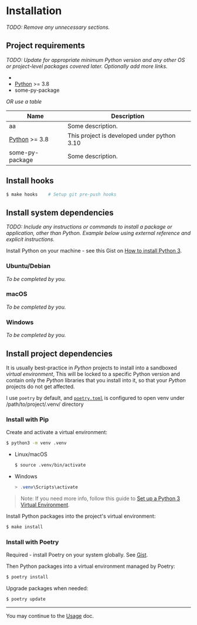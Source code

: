 # Installation

_TODO: Remove any unnecessary sections._


## Project requirements

_TODO: Update for appropriate minimum Python version and any other OS or project-level packages covered later. Optionally add more links._

- 
- [Python](https://www.python.org/) >= 3.8
- some-py-package

_OR use a table_

| Name                                     | Description        |
|------------------------------------------|--------------------|
| aa                          | Some description.  |
| [Python](https://www.python.org/) >= 3.8 | This project is developed under python 3.10 |
| some-py-package                          | Some description.  |


## Install hooks

```sh
$ make hooks    # Setup git pre-push hooks
```


## Install system dependencies

_TODO: Include any instructions or commands to install a package or application, other than Python. Example below using external reference and explicit instructions._

Install Python on your machine - see this Gist on [How to install Python 3](https://gist.github.com/MichaelCurrin/57caae30bd7b0991098e9804a9494c23).

### Ubuntu/Debian

_To be completed by you._

### macOS

_To be completed by you._

### Windows

_To be completed by you._


## Install project dependencies

It is usually best-practice in _Python_ projects to install into a sandboxed _virtual environment_, This will be locked to a specific Python version and contain only the _Python_ libraries that you install into it, so that your _Python_ projects do not get affected.

I use `poetry` by default, and [`poetry.toml`](/poetry.toml) is configured to open venv under /path/to/project/.venv/ directory

### Install with Pip

Create and activate a virtual environment:

```sh
$ python3 -m venv .venv
```

- Linux/macOS
    ```sh
    $ source .venv/bin/activate
    ```
- Windows
    ```powershell
    > .venv\Scripts\activate
    ```

> Note: If you need more info, follow this guide to [Set up a Python 3 Virtual Environment](https://gist.github.com/MichaelCurrin/3a4d14ba1763b4d6a1884f56a01412b7).

Install Python packages into the project's virtual environment:

```sh
$ make install
```

### Install with Poetry

Required - install Poetry on your system globally. See [Gist](https://gist.github.com/MichaelCurrin/8d6c377cc46ce2ef6f94e52b4a21787d).

Then Python packages into a virtual environment managed by Poetry:

```sh
$ poetry install
```

Upgrade packages when needed:

```sh
$ poetry update
```

---

You may continue to the [Usage](usage.md) doc.
